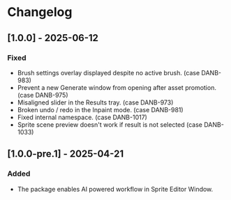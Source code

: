 # Changelog

## [1.0.0] - 2025-06-12
### Fixed
- Brush settings overlay displayed despite no active brush. (case DANB-983)
- Prevent a new Generate window from opening after asset promotion. (case DANB-975)
- Misaligned slider in the Results tray. (case DANB-973)
- Broken undo / redo in the Inpaint mode. (case DANB-981)
- Fixed internal namespace. (case DANB-1017)
- Sprite scene preview doesn't work if result is not selected (case DANB-1033)

## [1.0.0-pre.1] - 2025-04-21
### Added
- The package enables AI powered workflow in Sprite Editor Window.
